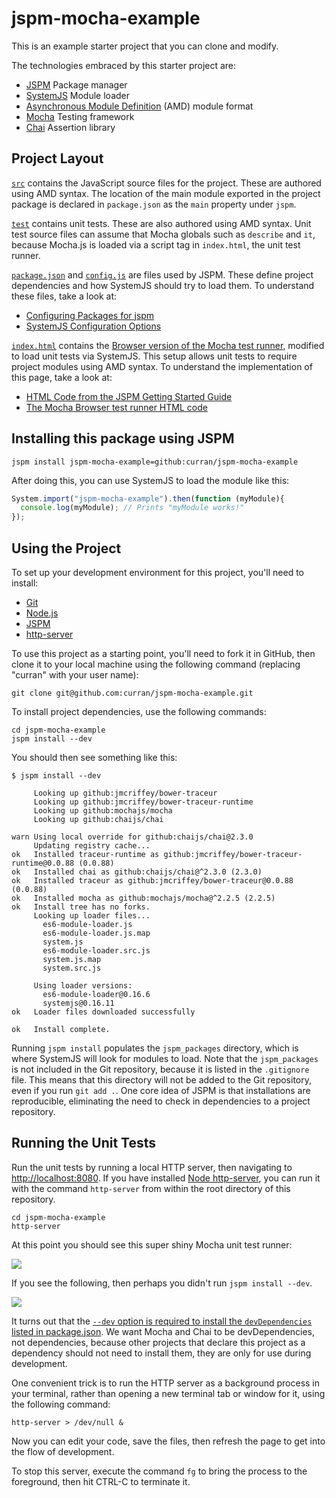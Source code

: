 # jspm-mocha-example

This is an example starter project that you can clone and modify.

The technologies embraced by this starter project are:

 * [JSPM](http://jspm.io/) Package manager
 * [SystemJS](https://github.com/systemjs/systemjs) Module loader
 * [Asynchronous Module Definition](http://requirejs.org/docs/whyamd.html) (AMD) module format
 * [Mocha](http://mochajs.org/) Testing framework
 * [Chai](http://chaijs.com/) Assertion library

## Project Layout

[`src`](./src) contains the JavaScript source files for the project. These are authored using AMD syntax. The location of the main module exported in the project package is declared in `package.json` as the `main` property under `jspm`.

[`test`](./test) contains unit tests. These are also authored using AMD syntax. Unit test source files can assume that Mocha globals such as `describe` and `it`, because Mocha.js is loaded via a script tag in `index.html`, the unit test runner.

[`package.json`](./package.json) and [`config.js`](./config.js) are files used by JSPM. These define project dependencies and how SystemJS should try to load them. To understand these files, take a look at:

 * [Configuring Packages for jspm](https://github.com/jspm/registry/wiki/Configuring-Packages-for-jspm)
 * [SystemJS Configuration Options](https://github.com/systemjs/systemjs/wiki/Configuration-Options)

[`index.html`](./index.html) contains the [Browser version of the Mocha test runner](http://mochajs.org/#browser-support), modified to load unit tests via SystemJS. This setup allows unit tests to require project modules using AMD syntax. To understand the implementation of this page, take a look at:

 * [HTML Code from the JSPM Getting Started Guide](https://github.com/jspm/jspm-cli/wiki/Getting-Started#5-run-the-code)
 * [The Mocha Browser test runner HTML code](http://mochajs.org/#browser-support)

## Installing this package using JSPM

```
jspm install jspm-mocha-example=github:curran/jspm-mocha-example
```

After doing this, you can use SystemJS to load the module like this:

```javascript
System.import("jspm-mocha-example").then(function (myModule){
  console.log(myModule); // Prints "myModule works!"
});
```

## Using the Project

To set up your development environment for this project, you'll need to install:

 * [Git](http://git-scm.com/)
 * [Node.js](https://nodejs.org/)
 * [JSPM](https://github.com/jspm/jspm-cli/wiki/Getting-Started)
 * [http-server](https://www.npmjs.com/package/http-server)

To use this project as a starting point, you'll need to fork it in GitHub, then clone it to your local machine using the following command (replacing "curran" with your user name):

`git clone git@github.com:curran/jspm-mocha-example.git`

To install project dependencies, use the following commands:

```
cd jspm-mocha-example
jspm install --dev
```

You should then see something like this:

```
$ jspm install --dev

     Looking up github:jmcriffey/bower-traceur
     Looking up github:jmcriffey/bower-traceur-runtime
     Looking up github:mochajs/mocha
     Looking up github:chaijs/chai

warn Using local override for github:chaijs/chai@2.3.0
     Updating registry cache...
ok   Installed traceur-runtime as github:jmcriffey/bower-traceur-runtime@0.0.88 (0.0.88)
ok   Installed chai as github:chaijs/chai@^2.3.0 (2.3.0)
ok   Installed traceur as github:jmcriffey/bower-traceur@0.0.88 (0.0.88)
ok   Installed mocha as github:mochajs/mocha@^2.2.5 (2.2.5)
ok   Install tree has no forks.
     Looking up loader files...
       es6-module-loader.js
       es6-module-loader.js.map
       system.js
       es6-module-loader.src.js
       system.js.map
       system.src.js
     
     Using loader versions:
       es6-module-loader@0.16.6
       systemjs@0.16.11
ok   Loader files downloaded successfully

ok   Install complete.
```

Running `jspm install` populates the `jspm_packages` directory, which is where SystemJS will look for modules to load. Note that the `jspm_packages` is not included in the Git repository, because it is listed in the `.gitignore` file. This means that this directory will not be added to the Git repository, even if you run `git add .`. One core idea of JSPM is that installations are reproducible, eliminating the need to check in dependencies to a project repository.

## Running the Unit Tests

Run the unit tests by running a local HTTP server, then navigating to [http://localhost:8080](http://localhost:8080). If you have installed [Node http-server](https://www.npmjs.com/package/http-server), you can run it with the command `http-server` from within the root directory of this repository.

```
cd jspm-mocha-example
http-server
```

At this point you should see this super shiny Mocha unit test runner:

![](http://curran.github.io/images/jspm-mocha-example/jspmMocha.png)

If you see the following, then perhaps you didn't run `jspm install --dev`.

![](http://curran.github.io/images/jspm-mocha-example/fail.png)

It turns out that the [`--dev` option is required to install the `devDependencies` listed in package.json](https://github.com/jspm/jspm-cli/issues/747). We want Mocha and Chai to be devDependencies, not dependencies, because other projects that declare this project as a dependency should not need to install them, they are only for use during development.

One convenient trick is to run the HTTP server as a background process in your terminal, rather than opening a new terminal tab or window for it, using the following command:

`http-server > /dev/null &`

Now you can edit your code, save the files, then refresh the page to get into the flow of development.

To stop this server, execute the command `fg` to bring the process to the foreground, then hit CTRL-C to terminate it.
